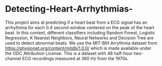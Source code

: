 # Detecting-Heart-Arrhythmias-
This project aims at predicting if a heart beat from a ECG signal has an arrhythmia for each 0.4 second window centered on the peak of the heart beat. In this context, different classifiers including Random Forest, Logistic Regression, K Nearest Neighbors, Neural Networks and Decision Tree are used to detect abnormal beats. We use the MIT-BIH Arrythmia dataset from https://physionet.org/content/mitdb/1.0.0/ which is made available under the ODC Attribution License. This is a dataset with 48 half-hour two-channel ECG recordings measured at 360 Hz from the 1970s.
